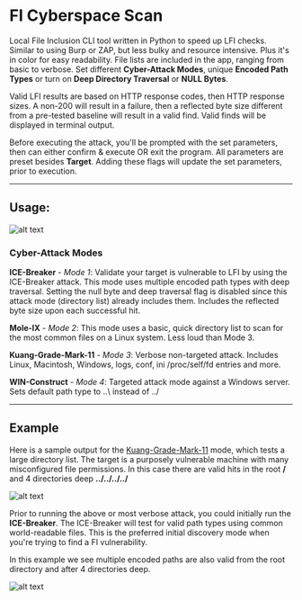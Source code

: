 # FI Cyberspace Scan

Local File Inclusion CLI tool written in Python to speed up LFI checks. Similar to using Burp or ZAP, but less bulky and resource intensive. Plus it's in color for easy readability. File lists are included in the app, ranging from basic to verbose. Set different **Cyber-Attack Modes**, unique **Encoded Path Types** or turn on **Deep Directory Traversal** or **NULL Bytes**.

Valid LFI results are based on HTTP response codes, then HTTP response sizes. A non-200 will result in a failure, then a reflected byte size different from a pre-tested baseline will result in a valid find. Valid finds will be displayed in terminal output.

Before executing the attack, you'll be prompted with the set parameters, then can either confirm & execute OR exit the program. All parameters are preset besides **Target**. Adding these flags will update the set parameters, prior to execution.

___

## Usage:

![alt text](https://rtcrowley.github.io/cs_help.png?raw=true "cyber usage")

### Cyber-Attack Modes

**ICE-Breaker** - *Mode 1*: Validate your target is vulnerable to LFI by using the ICE-Breaker attack. This mode uses multiple encoded path types with deep traversal. Setting the null byte and deep traversal flag is disabled since this attack mode (directory list) already includes them. Includes the reflected byte size upon each successful hit.

**Mole-IX** - *Mode 2*: This mode uses a basic, quick directory list to scan for the most common files on a Linux system. Less loud than Mode 3.

**Kuang-Grade-Mark-11** - *Mode 3*: Verbose non-targeted attack. Includes Linux, Macintosh, Windows, logs, conf, ini /proc/self/fd entries and more.

**WIN-Construct** - *Mode 4*: Targeted attack mode against a Windows server. Sets default path type to ..\ instead of ../

___

## Example

Here is a sample output for the [Kuang-Grade-Mark-11](http://www.antonraubenweiss.com/gibson/history/v1/glossary.html) mode, which tests a large directory list. The target is a purposely vulnerable machine with many misconfigured file permissions. In this case there are valid hits in the root **/** and 4 directories deep **../../../../**

![alt text](https://rtcrowley.github.io/cs_m11.png?raw=true "mark11")

Prior to running the above or most verbose attack, you could initially run the **ICE-Breaker**. The ICE-Breaker will test for valid path types using common world-readable files. This is the preferred initial discovery mode when you're trying to find a FI vulnerability. 

In this example we see multiple encoded paths are also valid from the root directory and after 4 directories deep.

![alt text](https://rtcrowley.github.io/icebreaker.png?raw=true "icebreaker")
